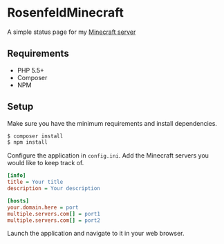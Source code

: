 # RosenfeldMinecraft

A simple status page for my [Minecraft server](https://minecraft.rosenfeld.xyz)

## Requirements

- PHP 5.5+
- Composer
- NPM

## Setup

Make sure you have the minimum requirements and install dependencies.

```bash
$ composer install
$ npm install
```

Configure the application in `config.ini`. Add the Minecraft servers you would like to keep track of.

```ini
[info]
title = Your title
description = Your description

[hosts]
your.domain.here = port
multiple.servers.com[] = port1
multiple.servers.com[] = port2
```

Launch the application and navigate to it in your web browser.

